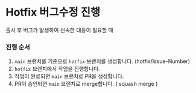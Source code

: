 # Hotfix 버그수정 진행

출시 후 버그가 발생하여 신속한 대응이 필요할 때

### 진행 순서

1. `main` 브랜치를 기준으로 `hotfix` 브랜치를 생성합니다. (hotfix/Issue-Number)
2. `hotfix` 브랜치에서 작업을 진행합니다.
3. 작업이 완료되면 `main` 브랜치로 PR을 생성합니다.
4. PR이 승인되면 `main` 브랜치로 merge합니다. ( squash merge )
